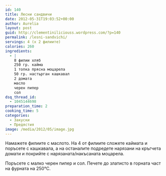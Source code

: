 ```yaml
---
id: 140
title: Лесни сандвичи
date: 2012-05-31T19:03:52+00:00
author: Aurelia
layout: post
guid: http://clementiniliciouss.wordpress.com/?p=140
permalink: /lesni-sandvichi/
servings: 4 (х 2 филиите)
calories: 260
ingredients:
  - |
    8 филии хляб
    250 гр. кайма
    1 топка прясна моцарела
    50 гр. настърган кашкавал
    2 домата
    масло
    черен пипер
    сол
dsq_thread_id:
  - 1045144698
preparation_time: 2
cooking_time: 5
categories:
  - Закуски
  - Предястия
image: /media/2012/05/image.jpg
---
```

Намажете филиите с маслото. На 4 от филиите сложете каймата и поръсете с кашкавала, а на останалите подредете нарязани на кръгчета домати и покрийте с нарязаната/накъсаната моцарела.

Поръсете с малко черен пипер и сол. Печете до златисто в горната част на фурната на 250°C.